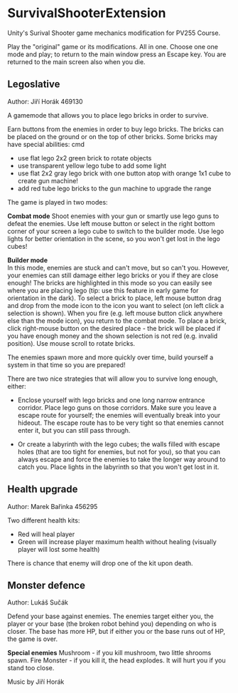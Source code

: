 # SurvivalShooterExtension
Unity's Surival Shooter game mechanics modification for PV255 Course.

Play the "original" game or its modifications. All in one. Choose one one mode and play; to return to the main window
press an Escape key. You are returned to the main screen also when you die.

## Legoslative ##
Author: Jiří Horák 469130

A gamemode that allows you to place lego bricks in order to survive.

Earn buttons from the enemies in order to buy lego bricks. The bricks can be placed on the ground or on the top of
other bricks. Some bricks may have special abilities:
cmd
* use flat lego 2x2 green brick to rotate objects
* use transparent yellow lego tube to add some light
* use flat 2x2 gray lego brick with one button atop with orange 1x1 cube to create gun machine!
* add red tube lego bricks to the gun machine to upgrade the range

The game is played in two modes:

**Combat mode**
Shoot enemies with your gun or smartly use lego guns to defeat the enemies. Use left mouse button or select in the right
 bottom corner of your screen a lego cube to switch to the builder mode. Use lego lights for better orientation in the
 scene, so you won't get lost in the lego cubes!

**Builder mode**   
In this mode, enemies are stuck and can't move, but so can't you.
However, your enemies can still damage either lego bricks or you if they are close enough!
The bricks are highlighted in this mode so you can easily see where you are placing lego (tip: use this feature in early
game for orientation in the dark). To select a brick to place, left mouse button drag and drop from the mode icon to the icon you
want to select (on left click a selection is shown). When you fire (e.g. left mouse button click anywhere else than the mode icon),
you return to the combat mode. To place a brick, click right-mouse button on the desired place - the brick will be placed if you have enough money and the shown selection is not red (e.g. invalid position). Use mouse scroll to rotate bricks.

The enemies spawn more and more quickly over time, build yourself a system in that time so you are prepared!

There are two nice strategies that will allow you to survive long enough, either:
* Enclose yourself with lego bricks and one long narrow entrance corridor. Place lego guns on those corridors.
Make sure you leave a escape route for yourself; the enemies will eventually break into your hideout. The escape route has to be
very tight so that enemies cannot enter it, but you can still pass through.

* Or create a labyrinth with the lego cubes; the walls filled with escape holes (that are too tight for enemies, but not for you),
so that you can always escape and force the enemies to take the longer way around to catch you. Place lights in the labyrinth so that
you won't get lost in it.


## Health upgrade ##
Author: Marek Bařinka 456295

Two different health kits:
* Red will heal player
* Green will increase player maximum health without healing (visually player will lost some health)

There is chance that enemy will drop one of the kit upon death.

## Monster defence ##
Author: Lukáš Sučák

Defend your base against enemies. The enemies target either you, the player
or your base (the broken robot behind you) depending on who is closer.
The base has more HP, but if either you or the base runs out of HP,
the game is over.

**Special enemies**
Mushroom - if you kill mushroom, two little shrooms spawn.
Fire Monster - if you kill it, the head explodes. It will hurt you if you stand too close.


Music by Jiří Horák
